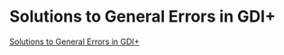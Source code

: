 # Solutions to General Errors in GDI+
[Solutions to General Errors in GDI+](https://aiwithcloud.com/2022/09/15/solutions_to_general_errors_in_gdi/)